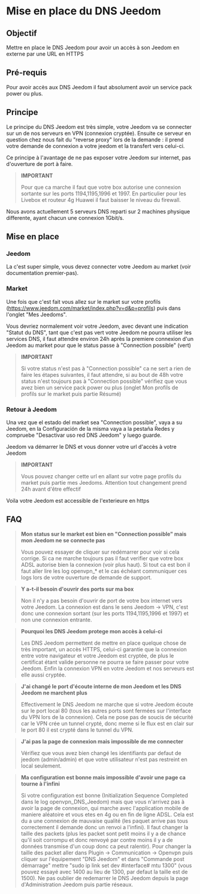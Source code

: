 # Mise en place du DNS Jeedom

## Objectif

Mettre en place le DNS Jeedom pour avoir un accès à son Jeedom en externe par une URL en HTTPS

## Pré-requis

Pour avoir accès aux DNS Jeedom il faut absolument avoir un service pack power ou plus.

## Principe

Le principe du DNS Jeedom est très simple, votre Jeedom va se connecter sur un de nos serveurs en VPN (connexion cryptée). Ensuite ce serveur en question chez nous fait du "reverse proxy" lors de la demande : il prend votre demande de connexion a votre jeedom et la transfert vers celui-ci.

Ce principe à l'avantage de ne pas exposer votre Jeedom sur internet, pas d'ouverture de port à faire.

> **IMPORTANT**
>
> Pour que ca marche il faut que votre box autorise une connexion sortante sur les ports 1194,1195,1996 et 1997. En particulier pour les Livebox et routeur 4g Huawei il faut baisser le niveau du firewall.

Nous avons actuellement 5 serveurs DNS reparti sur 2 machines physique differente, ayant chacun une connexion 1Gbit/s. 

## Mise en place

### Jeedom

La c'est super simple, vous devez connecter votre Jeedom au market (voir documentation premier-pas). 

### Market

Une fois que c'est fait vous allez sur le market sur votre profils (https://www.jeedom.com/market/index.php?v=d&p=profils) puis dans l'onglet "Mes Jeedoms".

Vous devriez normalement voir votre Jeedom, avec devant une indication "Statut du DNS", tant que c'est pas vert votre Jeedom ne pourra utiliser les services DNS, il faut attendre environ 24h après la premiere connexion d'un Jeedom au market pour que le status passe à "Connection possible" (vert)

> **IMPORTANT**
>
> Si votre status n'est pas à "Connection possible" ca ne sert a rien de faire les étapes suivantes, il faut attendre, si au bout de 48h votre status n'est toujours pas à "Connection possible" vérifiez que vous avez bien un service pack power ou plus (onglet Mon profils de profils sur le market puis partie Résumé)

### Retour à Jeedom

Una vez que el estado del market sea "Connection possible", vaya a su Jeedom, en la Configuración de la misma vaya a la pestaña Redes y compruebe "Desactivar uso red DNS Jeedom" y luego guarde.


Jeedom va démarrer le DNS et vous donner votre url d'accès à votre Jeedom

> **IMPORTANT**
>
> Vous pouvez changer cette url en allant sur votre page profils du market puis partie mes Jeedoms. Attention tout changement prend 24h avant d'être effectif

Voila votre Jeedom est accessible de l'exterieure en https

## FAQ

> **Mon status sur le market est bien en "Connection possible" mais mon Jeedom ne se connecte pas**
>
> Vous pouvez essayer de cliquer sur redémarrer pour voir si cela corrige. Si ca ne marche toujours pas il faut verifier que votre box ADSL autorise bien la connexion (voir plus haut). Si tout ca est bon il faut aller lire les log openvpn_* et le cas échéant communiquer ces logs lors de votre ouverture de demande de support.

> **Y a-t-il besoin d'ouvrir des ports sur ma box**
>
> Non il n'y a pas besoin d'ouvrir de port de votre box internet vers votre Jeedom. La connexion est dans le sens Jeedom -> VPN, c'est donc une connexion sortant (sur les ports 1194,1195,1996 et 1997) et non une connexion entrante.

> **Pourquoi les DNS Jeedom protege mon accès à celui-ci**
>
> Les DNS Jeedom permettent de mettre en place quelque chose de très important, un accès HTTPS, celui-ci garantie que la connexion entre votre navigateur et votre Jeedom est cryptée, de plus le certificat étant valide personne ne pourra se faire passer pour votre Jeedom. Enfin la connexion VPN en votre Jeedom et nos serveurs est elle aussi cryptée.

> **J'ai changé le port d'écoute interne de mon Jeedom et les DNS Jeedom ne marchent plus**
>
> Effectivement le DNS Jeedom ne marche que si votre Jeedom écoute sur le port local 80 (tous les autres ports sont fermées sur l'interface du VPN lors de la connexion). Cela ne pose pas de soucis de sécurité car le VPN crée un tunnel crypté, donc meme si le flux est en clair sur le port 80 il est crypté dans le tunnel du VPN.

> **J'ai pas la page de connexion mais impossible de me connecter**
>
> Vérifiez que vous avez bien changé les identifiants par defaut de jeedom (admin/admin) et que votre utilisateur n'est pas restreint en local seulement.

> **Ma configuration est bonne mais impossible d'avoir une page ca tourne à l'infini**
>
> Si votre configuration est bonne (Initialization Sequence Completed dans le log openvpn_DNS_Jeedom) mais que vous n'arrivez pas à avoir la page de connexion, qui marche avec l'application mobile de maniere aléatoire et vous etes en 4g ou en fin de ligne ADSL. Cela est du a une connexion de mauvaise qualité (les paquet arrive pas tous correctement il demande donc un renvoi a l'infini). Il faut changer la taille des packets (plus les packet sont petit moins il y a de chance qu'il soit corrompu et donc renvoyé par contre moins il y a de données transmise d'un coup donc ca peut ralentir). Pour changer la taille des packet aller dans Plugin -> Communication -> Openvpn puis cliquer sur l'équipement "DNS Jeedom" et dans "Commande post démarrage" mettre "sudo ip link set dev #interface# mtu 1300" (vous pouvez essayé avec 1400 au lieu de 1300, par defaut la taille est de 1500). Ne pas oublier de redemarrer le DNS Jeedom depuis la page d'Administration Jeedom puis partie réseaux.
